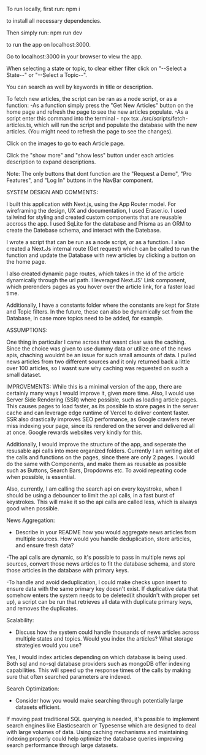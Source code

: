 To run locally, first run:
npm i

to install all necessary dependencies.

Then simply run: npm run dev

to run the app on localhost:3000.

Go to localhost:3000 in your browser to view the app.

When selecting a state or topic, to clear either filter click on "--Select a State--" or "--Select a Topic--".

You can search as well by keywords in title or description.

To fetch new articles, the script can be ran as a node script, or as a function:
-As a function simply press the "Get New Articles" button on the home page and refresh the page to see the new articles populate.
-As a script enter this command into the terminal - npx tsx ./src/scripts/fetch-articles.ts, which will run the script and populate the database with the new articles. (You might need to refresh the page to see the changes).

Click on the images to go to each Article page.

Click the "show more" and "show less" button under each articles description to expand descriptions.

Note: The only buttons that dont function are the "Request a Demo", "Pro Features", and "Log In" buttons in the NavBar component.

SYSTEM DESIGN AND COMMENTS:

I built this application with Next.js, using the App Router model. For wireframing the design, UX and documentation, I used Eraser.io. I used tailwind for styling and created custom components that are reusable accross the app. I used SqLite for the database and Prisma as an ORM to create the Datebase schema, and interact with the Datebase.

I wrote a script that can be run as a node script, or as a function. I also created a Next.Js internal route (Get request) which can be called to run the function and update the Database with new articles by clicking a button on the home page.

I also created dynamic page routes, which takes in the id of the article dynamically through the url path. I leveraged Next.JS' Link component, which prerenders pages as you hover over the article link, for a faster load time.

Additionally, I have a constants folder where the constants are kept for State and Topic filters. In the future, these can also be dynamically set from the Database, in case more topics need to be added, for example.

ASSUMPTIONS:

One thing in particular I came across that wasnt clear was the caching. Since the choice was given to use dummy data or utilize one of the news apis, chaching wouldnt be an issue for such small amounts of data. I pulled news articles from two different sources and it only returned back a little over 100 articles, so I wasnt sure why caching was requested on such a small dataset.

IMPROVEMENTS:
While this is a minimal version of the app, there are certainly many ways I would improve it, given more time. Also, I would use Server Side Rendering (SSR) where possible, such as loading article pages. This causes pages to load faster, as its possible to store pages in the server cache and can leverage edge runtime of Vercel to deliver content faster. SSR also drastically improves SEO performance, as Google crawlers never miss indexing your page, since its rendered on the server and delivered all at once. Google rewards websites very kindly for this.

Additionally, I would improve the structure of the app, and seperate the resusable api calls into more organized folders. Currently I am writing alot of the calls and functions on the pages, since there are only 2 pages. I would do the same with Components, and make them as reusable as possible such as Buttons, Search Bars, Dropdowns etc. To avoid repeating code when possible, is essential.

Also, currently, I am calling the search api on every keystroke, when I should be using a debouncer to limit the api calls, in a fast burst of keystrokes. This will make it so the api calls are called less, which is always good when possible.

News Aggregation:

- Describe in your README how you would aggregate news articles from multiple sources. How would you handle deduplication, store articles, and ensure fresh data?

-The api calls are dynamic, so it's possible to pass in multiple news api sources, convert those news articles to fit the database schema, and store those articles in the database with primary keys.

-To handle and avoid deduplication, I could make checks upon insert to ensure data with the same primary key doesn't exist. If duplicative data that somehow enters the system needs to be deleted(it shouldn't with proper set up), a script can be run that retrieves all data with duplicate primary keys, and removes the duplicates.

Scalability:

- Discuss how the system could handle thousands of news articles across multiple states and topics. Would you index the articles? What storage strategies would you use?

Yes, I would index articles depending on which database is being used. Both sql and no-sql database providers such as mongoDB offer indexing capabilities. This will speed up the response times of the calls by making sure that often searched parameters are indexed.

Search Optimization:

- Consider how you would make searching through potentially large datasets efficient.

If moving past traditional SQL querying is needed, it's possible to implement search engines like Elasticsearch or Typesense which are designed to deal with large volumes of data. Using caching mechanisms and maintaining indexing properly could help optimize the database queries improving search performance through large datasets.
